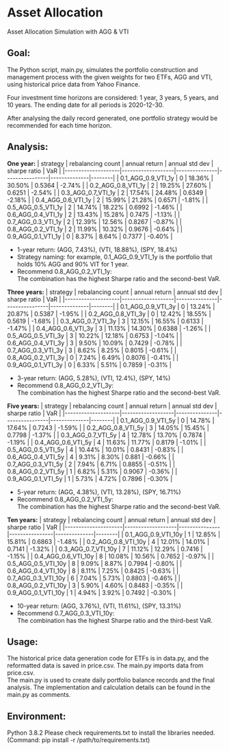 # Asset Allocation
Asset Allocation Simulation with AGG &amp; VTI

## Goal:

The Python script, main.py, simulates the portfolio construction and management process with the given weights for two ETFs, AGG and VTI, using historical price data from Yahoo Finance. <br />

Four investment time horizons are considered: 1 year, 3 years, 5 years, and 10 years. The ending date for all periods is 2020-12-30. <br />

After analysing the daily record generated, one portfolio strategy would be recommended for each time horizon. <br />

## Analysis:

**One year:**
| strategy           | rebalancing count | annual return | annual std dev | sharpe ratio | VaR    |
|--------------------|-------------------|---------------|----------------|--------------|--------|
| 0.1_AGG_0.9_VTI_1y | 0                 | 18.36%        | 30.50%         | 0.5364       | -2.74% |
| 0.2_AGG_0.8_VTI_1y | 2                 | 19.25%        | 27.60%         | 0.6251       | -2.54% |
| 0.3_AGG_0.7_VTI_1y | 2                 | 17.54%        | 24.48%         | 0.6349       | -2.18% |
| 0.4_AGG_0.6_VTI_1y | 2                 | 15.99%        | 21.28%         | 0.6571       | -1.81% |
| 0.5_AGG_0.5_VTI_1y | 2                 | 14.74%        | 18.22%         | 0.6992       | -1.46% |
| 0.6_AGG_0.4_VTI_1y | 2                 | 13.43%        | 15.28%         | 0.7475       | -1.13% |
| 0.7_AGG_0.3_VTI_1y | 2                 | 12.39%        | 12.56%         | 0.8267       | -0.87% |
| 0.8_AGG_0.2_VTI_1y | 2                 | 11.99%        | 10.32%         | 0.9676       | -0.64% |
| 0.9_AGG_0.1_VTI_1y | 0                 | 8.37%         | 8.64%          | 0.7377       | -0.40% |

* 1-year return: (AGG, 7.43%), (VTI, 18.88%), (SPY, 18.4%)
* Strategy naming: for example, 0.1_AGG_0.9_VTI_1y is the portfolio that holds 10% AGG and 90% VIT for 1 year.
* Recommend 0.8_AGG_0.2_VTI_1y: <br />
The combination has the highest Sharpe ratio and the second-best VaR.

**Three years:**
| strategy           | rebalancing count | annual return | annual std dev | sharpe ratio | VaR    |
|--------------------|-------------------|---------------|----------------|--------------|--------|
| 0.1_AGG_0.9_VTI_3y | 0                 | 13.24%        | 20.87%         | 0.5387       | -1.95% |
| 0.2_AGG_0.8_VTI_3y | 0                 | 12.42%        | 18.55%         | 0.5619       | -1.68% |
| 0.3_AGG_0.7_VTI_3y | 3                 | 12.15%        | 16.55%         | 0.6133       | -1.47% |
| 0.4_AGG_0.6_VTI_3y | 3                 | 11.13%        | 14.30%         | 0.6388       | -1.26% |
| 0.5_AGG_0.5_VTI_3y | 3                 | 10.22%        | 12.18%         | 0.6753       | -1.04% |
| 0.6_AGG_0.4_VTI_3y | 3                 | 9.50%         | 10.09%         | 0.7429       | -0.78% |
| 0.7_AGG_0.3_VTI_3y | 3                 | 8.62%         | 8.25%          | 0.8015       | -0.61% |
| 0.8_AGG_0.2_VTI_3y | 0                 | 7.24%         | 6.49%          | 0.8076       | -0.41% |
| 0.9_AGG_0.1_VTI_3y | 0                 | 6.33%         | 5.51%          | 0.7859       | -0.31% |

* 3-year return: (AGG, 5.28%), (VTI, 12.4%), (SPY, 14%)
* Recommend 0.8_AGG_0.2_VTI_3y:  <br />
The combination has the highest Sharpe ratio and the second-best VaR. 

**Five years:**
| strategy           | rebalancing count | annual return | annual std dev | sharpe ratio | VaR    |
|--------------------|-------------------|---------------|----------------|--------------|--------|
| 0.1_AGG_0.9_VTI_5y | 0                 | 14.78%        | 17.64%         | 0.7243       | -1.59% |
| 0.2_AGG_0.8_VTI_5y | 3                 | 14.05%        | 15.45%         | 0.7798       | -1.37% |
| 0.3_AGG_0.7_VTI_5y | 4                 | 12.78%        | 13.70%         | 0.7874       | -1.19% |
| 0.4_AGG_0.6_VTI_5y | 4                 | 11.63%        | 11.77%         | 0.8179       | -1.01% |
| 0.5_AGG_0.5_VTI_5y | 4                 | 10.44%        | 10.01%         | 0.8431       | -0.83% |
| 0.6_AGG_0.4_VTI_5y | 4                 | 9.31%         | 8.30%          | 0.881        | -0.66% |
| 0.7_AGG_0.3_VTI_5y | 2                 | 7.94%         | 6.71%          | 0.8855       | -0.51% |
| 0.8_AGG_0.2_VTI_5y | 1                 | 6.82%         | 5.31%          | 0.9067       | -0.36% |
| 0.9_AGG_0.1_VTI_5y | 1                 | 5.73%         | 4.72%          | 0.7896       | -0.30% |

* 5-year return: (AGG, 4.38%), (VTI, 13.28%), (SPY, 16.71%)
* Recommend 0.8_AGG_0.2_VTI_5y:  <br />
The combination has the highest Sharpe ratio and the second-best VaR. 

**Ten years:**
| strategy            | rebalancing count | annual return | annual std dev | sharpe ratio | VaR    |
|---------------------|-------------------|---------------|----------------|--------------|--------|
| 0.1_AGG_0.9_VTI_10y | 1                 | 12.85%        | 15.81%         | 0.6863       | -1.48% |
| 0.2_AGG_0.8_VTI_10y | 4                 | 12.01%        | 14.01%         | 0.7141       | -1.32% |
| 0.3_AGG_0.7_VTI_10y | 7                 | 11.12%        | 12.29%         | 0.7416       | -1.15% |
| 0.4_AGG_0.6_VTI_10y | 8                 | 10.08%        | 10.56%         | 0.7652       | -0.97% |
| 0.5_AGG_0.5_VTI_10y | 8                 | 9.09%         | 8.87%          | 0.7994       | -0.80% |
| 0.6_AGG_0.4_VTI_10y | 8                 | 8.11%         | 7.25%          | 0.8425       | -0.63% |
| 0.7_AGG_0.3_VTI_10y | 6                 | 7.04%         | 5.73%          | 0.8803       | -0.46% |
| 0.8_AGG_0.2_VTI_10y | 3                 | 5.90%         | 4.60%          | 0.8483       | -0.35% |
| 0.9_AGG_0.1_VTI_10y | 1                 | 4.94%         | 3.92%          | 0.7492       | -0.30% |

* 10-year return: (AGG, 3.76%), (VTI, 11.61%), (SPY, 13.31%)
* Recommend 0.7_AGG_0.3_VTI_10y:  <br />
The combination has the highest Sharpe ratio and the third-best VaR. 

## Usage:
The historical price data generation code for ETFs is in data.py, and the reformatted data is saved in price.csv. The main.py imports data from price.csv. <br />
The main.py is used to create daily portfolio balance records and the final analysis.
The implementation and calculation details can be found in the main.py as comments. 

## Environment:
Python 3.8.2
Please check requirements.txt to install the libraries needed. 
(Command: pip install -r /path/to/requirements.txt)



